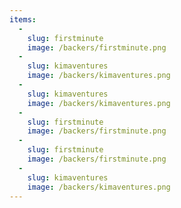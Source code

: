 ```yaml
---
items:
  -
    slug: firstminute
    image: /backers/firstminute.png
  -
    slug: kimaventures
    image: /backers/kimaventures.png
  -
    slug: kimaventures
    image: /backers/kimaventures.png
  -
    slug: firstminute
    image: /backers/firstminute.png
  -
    slug: firstminute
    image: /backers/firstminute.png
  -
    slug: kimaventures
    image: /backers/kimaventures.png
---
```

